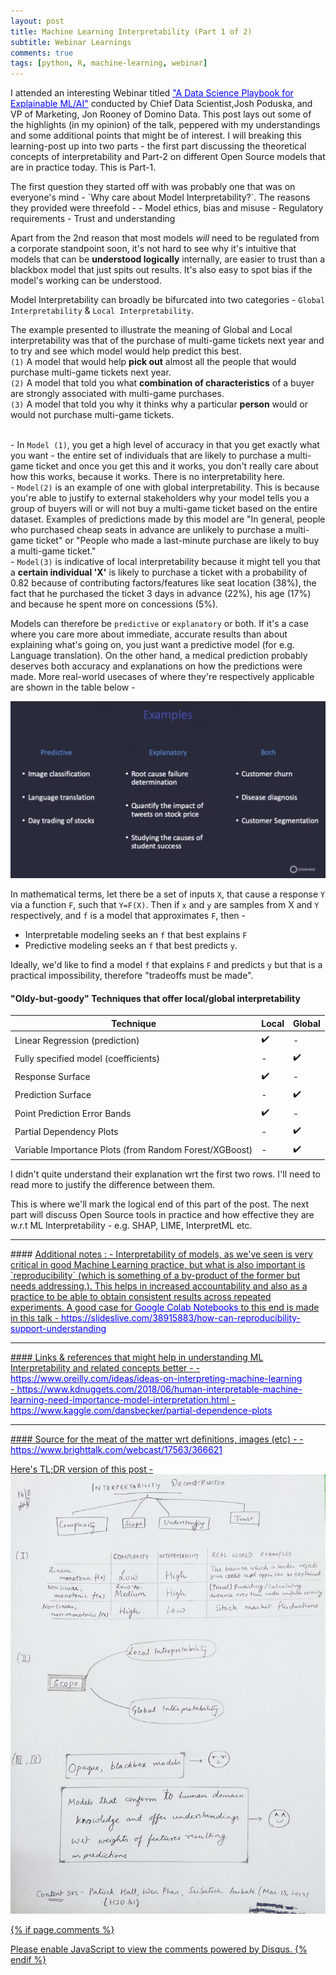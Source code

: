 ```yaml
---
layout: post
title: Machine Learning Interpretability (Part 1 of 2)
subtitle: Webinar Learnings
comments: true
tags: [python, R, machine-learning, webinar]
---
```


I attended an interesting Webinar titled <a href="https://www.brighttalk.com/webcast/17563/366621" style="color:blue">"A Data Science Playbook for Explainable ML/AI"</a> conducted by Chief Data Scientist,Josh Poduska, and VP of Marketing, Jon Rooney of Domino Data. This post lays out some of the highlights (in my opinion) of the talk, peppered with my understandings and some additional points that might be of interest. I will breaking this learning-post up into two parts - the first part discussing the theoretical concepts of interpretability and Part-2 on different Open Source models that are in practice today. This is Part-1.

<p/>The first question they started off with was probably one that was on everyone's mind - `Why care about Model Interpretability?`.
The reasons they provided were threefold -
- Model ethics, bias and misuse
- Regulatory requirements
- Trust and understanding

Apart from the 2nd reason that most models *will* need to be regulated from a corporate standpoint soon, it's not hard to see why it's intuitive that models that can be **understood logically** internally, are easier to trust than a blackbox model that just spits out results. It's also easy to spot bias if the model's working can be understood.

Model Interpretability can broadly be bifurcated into two categories -  `Global Interpretability` & `Local Interpretability`.

The example presented to illustrate the meaning of Global and Local interpretability was that of the purchase of multi-game tickets next year and to try and see which model would help predict this best. 
<br>`(1)` A model that would help **pick out** almost all the people that would purchase multi-game tickets next year. 
<br>`(2)` A model that told you what **combination of characteristics** of a buyer are strongly associated with multi-game purchases.
<br>`(3)` A model that told you why it thinks why a particular **person** would or would not purchase multi-game tickets.

<br>- In `Model (1)`, you get a high level of accuracy in that you get exactly what you want - the entire set of individuals that are likely to purchase a multi-game ticket and once you get this and it works, you don't really care about how this works, because it works. There is no interpretability here.
<br>- `Model(2)` is an example of one with global interpretability. This is because you're able to justify to external stakeholders why your model tells you a group of buyers will or will not buy a multi-game ticket based on the entire dataset. Examples of predictions made by this model are "In general, people who purchased cheap seats in advance are unlikely to purchase a multi-game ticket" or "People who made a last-minute purchase are likely to buy a multi-game ticket."
<br>- `Model(3)` is indicative of local interpretability because it might tell you that a **certain individual 'X'** is likely to purchase a ticket with a probability of 0.82 because of contributing factors/features like seat location (38%), the fact that he purchased the ticket 3 days in advance (22%), his age (17%) and because he spent more on concessions (5%).

Models can therefore be `predictive` or `explanatory` or both. If it's a case where you care more about immediate, accurate results than about explaining what's going on, you just want a predictive model (for e.g. Language translation). On the other hand, a medical prediction probably deserves both accuracy and explanations on how the predictions were made. More real-world usecases of where they're respectively applicable are shown in the table below -

![Domino1](../img/tech/domino/domino-1-pred-expln.png)


In mathematical terms, let there be a set of inputs `X`, that cause a response `Y` via a function `F`, such that `Y=F(X)`.
Then if `x` and `y` are samples from X and `Y` respectively, and `f` is a model that approximates `F`, then - 
- Interpretable modeling seeks an `f` that best explains `F` 
- Predictive modeling seeks an `f` that best predicts `y`.

Ideally, we'd like to find a model `f` that explains `F` and predicts `y` but that is a practical impossibility, therefore "tradeoffs must be made".

#### "Oldy-but-goody" Techniques that offer local/global interpretability

| Technique  | Local  | Global   |
|---|---|---|
|Linear Regression (prediction)| :heavy_check_mark: | -  |
|  Fully specified model (coefficients) | -  | :heavy_check_mark:  |
| Response Surface  | :heavy_check_mark:  | - |
| Prediction Surface  | - | :heavy_check_mark:  |
| Point Prediction Error Bands  |:heavy_check_mark: | - |
| Partial Dependency Plots  |- | :heavy_check_mark:  |
| Variable Importance Plots (from Random Forest/XGBoost)  |- | :heavy_check_mark:  |

I didn't quite understand their explanation wrt the first two rows. I'll need to read more to justify the difference between them.

This is where we'll mark the logical end of this part of the post. The next part will discuss Open Source tools in practice and how effective they are w.r.t ML Interpretability - e.g. SHAP, LIME, InterpretML etc.

<hr/>
#### <u>Additional notes :
- Interpretability of models, as we've seen is very critical in good Machine Learning practice, but what is also important is `reproducibility` (which is something of a by-product of the former but needs addressing.). This helps in increased accountability and also as a practice to be able to obtain consistent results across repeated experiments. A good case for <a href="https://colab.research.google.com/" style="color:blue">Google Colab Notebooks</a> to this end is made in this talk -  <a href="https://slideslive.com/38915883/how-can-reproducibility-support-understanding" style="color:blue">https://slideslive.com/38915883/how-can-reproducibility-support-understanding</a>


<hr/>
#### <u> Links & references that might help in understanding ML Interpretability and related concepts better -</u>
- <a href="https://www.oreilly.com/ideas/ideas-on-interpreting-machine-learning" style="color:blue">https://www.oreilly.com/ideas/ideas-on-interpreting-machine-learning</a><br>
- <a href="https://www.kdnuggets.com/2018/06/human-interpretable-machine-learning-need-importance-model-interpretation.html" style="color:blue">https://www.kdnuggets.com/2018/06/human-interpretable-machine-learning-need-importance-model-interpretation.html</a>
- <a href="https://www.kaggle.com/dansbecker/partial-dependence-plots" style="color:blue">https://www.kaggle.com/dansbecker/partial-dependence-plots</a>

<hr/>
#### <u> Source for the meat of the matter wrt definitions, images (etc) -</u>
- <a href="https://www.brighttalk.com/webcast/17563/366621" style="color:blue">https://www.brighttalk.com/webcast/17563/366621</a>

Here's TL;DR version of this post -
![Domino1](../img/tech/domino/domino-2-interpretability-decon.jpg)


{% if page.comments %}
<div id="disqus_thread"></div>
<script>

/**
*  RECOMMENDED CONFIGURATION VARIABLES: EDIT AND UNCOMMENT THE SECTION BELOW TO INSERT DYNAMIC VALUES FROM YOUR PLATFORM OR CMS.
*  LEARN WHY DEFINING THESE VARIABLES IS IMPORTANT: https://disqus.com/admin/universalcode/#configuration-variables*/
/*
var disqus_config = function () {
this.page.url = abhiramr.github.io/2019-08-16-ML-Interpretability;  // Replace PAGE_URL with your page's canonical URL variable
this.page.identifier = 2019-08-16-ML-Interpretability; // Replace PAGE_IDENTIFIER with your page's unique identifier variable
};
*/
(function() { // DON'T EDIT BELOW THIS LINE
var d = document, s = d.createElement('script');
s.src = 'https://abhiramr.disqus.com/embed.js';
s.setAttribute('data-timestamp', +new Date());
(d.head || d.body).appendChild(s);
})();
</script>
<noscript>Please enable JavaScript to view the <a href="https://disqus.com/?ref_noscript">comments powered by Disqus.</a></noscript>
{% endif %}